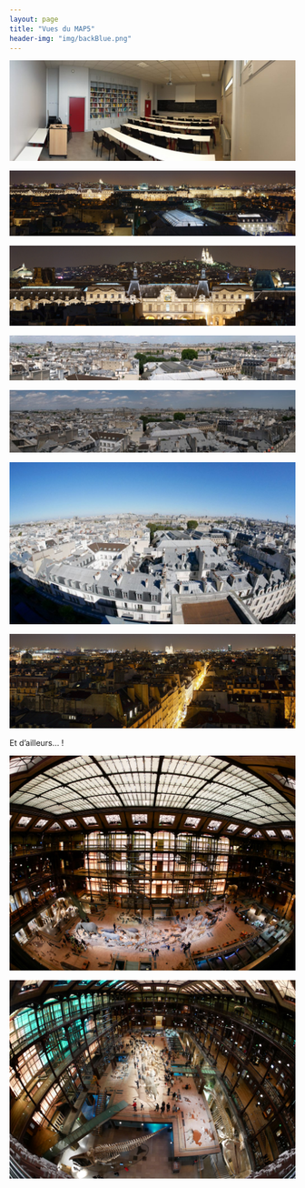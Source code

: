 ```yaml
---
layout: page
title: "Vues du MAP5"
header-img: "img/backBlue.png"
---
```


![](../img/vuesDuMAP5/IMG_4617_small-1024x359.jpeg)

![](../img/vuesDuMAP5/pano_nuit3_small.jpg)

![](../img/vuesDuMAP5/pano_nuit1_small.jpg)

![](../img/vuesDuMAP5/panoramique2_map5_julie-1024x160.jpeg)

![](../img/vuesDuMAP5/Group-1-P1010914_P1010920-7-images-1024x224.jpg)

![](../img/vuesDuMAP5/P1000361-1024x578.jpg)

![](../img/vuesDuMAP5/pano_nuit2_small-copie.jpg)

Et d’ailleurs… !

![](../img/vuesDuMAP5/P1000709.jpg)

![](../img/vuesDuMAP5/P1000710.jpg)